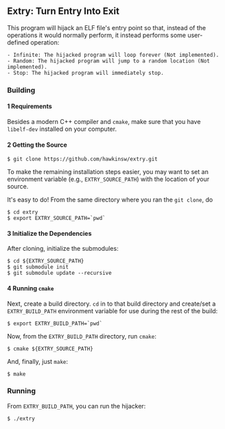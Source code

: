## Extry: Turn Entry Into Exit

This program will hijack an ELF file's entry point so that, instead of the operations it would normally perform, it instead performs some user-defined operation:

	- Infinite: The hijacked program will loop forever (Not implemented).
	- Random: The hijacked program will jump to a random location (Not implemented).
	- Stop: The hijacked program will immediately stop.

### Building

#### 1 Requirements

Besides a modern C++ compiler and `cmake`, make sure that you have `libelf-dev` installed on your computer.

#### 2 Getting the Source

```
$ git clone https://github.com/hawkinsw/extry.git
```

To make the remaining installation steps easier, you may want to set an environment variable (e.g., `EXTRY_SOURCE_PATH`) with the location of your source. 

It's easy to do! From the same directory where you ran the `git clone`, do

```
$ cd extry
$ export EXTRY_SOURCE_PATH=`pwd`
```

#### 3 Initialize the Dependencies

After cloning, initialize the submodules:

```
$ cd ${EXTRY_SOURCE_PATH}
$ git submodule init
$ git submodule update --recursive
```

#### 4 Running `cmake`
Next, create a build directory. `cd` in to that build directory and
create/set a `EXTRY_BUILD_PATH` environment variable for use during the
rest of the build:

```
$ export EXTRY_BUILD_PATH=`pwd`
```

Now, from the `EXTRY_BUILD_PATH` directory, run `cmake`:

```
$ cmake ${EXTRY_SOURCE_PATH}
```

And, finally, just `make`:

```
$ make
```

### Running

From `EXTRY_BUILD_PATH`, you can run the hijacker:

```
$ ./extry
```
